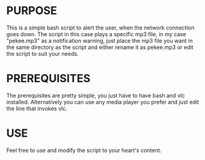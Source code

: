 PURPOSE
==========
This is a simple bash script to alert the user, when the network connection goes down.
The script in this case plays a specific mp3 file, in my case "pekee.mp3" as a notification warning, just place the mp3 file you want in the same directory as the script and either rename it as pekee.mp3 or edit the script to suit your needs.


PREREQUISITES
============
The prerequisites are pretty simple, you just have to have bash and vlc installed.
Alternatively you can use any media player you prefer and just edit the line that invokes vlc.

USE
==========
Feel free to use and modify the script to your heart's content.
